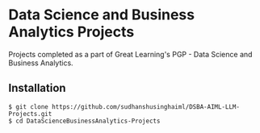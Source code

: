 # Data Science and Business Analytics Projects
Projects completed as a part of Great Learning's PGP - Data Science and Business Analytics.

## Installation
```
$ git clone https://github.com/sudhanshusinghaiml/DSBA-AIML-LLM-Projects.git
$ cd DataScienceBusinessAnalytics-Projects
```
